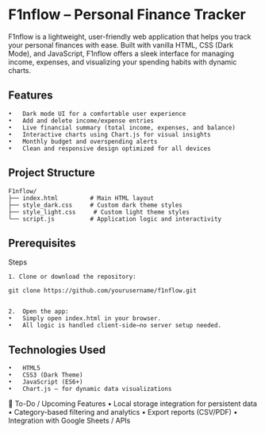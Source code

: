 # F1nflow – Personal Finance Tracker

F1nflow is a lightweight, user-friendly web application that helps you track your personal finances with ease. Built with vanilla HTML, CSS (Dark Mode), and JavaScript, F1nflow offers a sleek interface for managing income, expenses, and visualizing your spending habits with dynamic charts.


## Features
	•	Dark mode UI for a comfortable user experience
	•	Add and delete income/expense entries
	•	Live financial summary (total income, expenses, and balance)
	•	Interactive charts using Chart.js for visual insights
	•	Monthly budget and overspending alerts
	•	Clean and responsive design optimized for all devices


## Project Structure

	F1nflow/
	├── index.html         # Main HTML layout
	├── style_dark.css     # Custom dark theme styles
	├── style_light.css     # Custom light theme styles
	└── script.js          # Application logic and interactivity

## Prerequisites

Steps


	1. Clone or download the repository:

	git clone https://github.com/yourusername/f1nflow.git


	2.	Open the app:
	• 	Simply open index.html in your browser.
	•	All logic is handled client-side—no server setup needed.

## Technologies Used
	•	HTML5
	•	CSS3 (Dark Theme)
	•	JavaScript (ES6+)
	•	Chart.js – for dynamic data visualizations


📌 To-Do / Upcoming Features
	•	Local storage integration for persistent data
	•	Category-based filtering and analytics
	•	Export reports (CSV/PDF)
	•	Integration with Google Sheets / APIs
